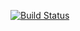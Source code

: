 [![Build Status](https://travis-ci.org/s23m/cell-eclipse.svg?branch=master)](https://travis-ci.org/s23m/cell-eclipse)
